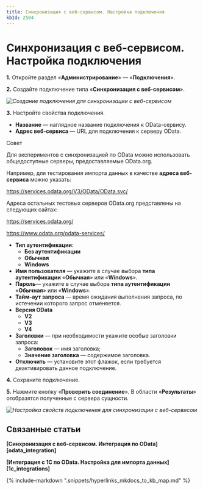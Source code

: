 ```yaml
---
title: Синхронизация с веб-сервисом. Настройка подключения
kbId: 2504
---
```


# Синхронизация с веб-сервисом. Настройка подключения

**1.** Откройте раздел «**Администрирование**» — «**Подключения**».

**2.** Создайте подключение типа «**Синхронизация с веб-сервисом**».

_![Создание подключения для синхронизации с веб-сервисом](https://kb.comindware.ru/assets/img_63bd1f9be590c.png)_

**3.** Настройте свойства подключения.

- **Название** — наглядное название подключения к OData-сервису.
- **Адрес веб-сервиса** — URL для подключения к серверу OData.

Совет

Для экспериментов с синхронизацией по OData можно использовать общедоступные серверы, предоставляемые OData.org.

Например, для тестирования импорта данных в качестве **адреса веб-сервиса** можно указать: 

<https://services.odata.org/V3/OData/OData.svc/>

Адреса остальных тестовых серверов OData.org представлены на следующих сайтах:

<https://services.odata.org/> 

<https://www.odata.org/odata-services/>
- **Тип аутентификации**:
    - **Без аутентификации**
    - **Обычная**
    - **Windows**
- **Имя пользователя** — укажите в случае выбора **типа аутентификации** «**Обычная**» или «**Windows**».
- **Пароль**— укажите в случае выбора **типа аутентификации** «**Обычная**» или «**Windows**».
- **Тайм-аут запроса** — время ожидания выполнения запроса, по истечении которого запрос отменяется.
- **Версия OData**
    - **V2**
    - **V3**
    - **V4**
- **Заголовки** — при необходимости укажите особые заголовки запроса:
    - **Заголовок** — имя заголовка;
    - **Значение заголовка** — содержимое заголовка.
- **Отключить** — установите этот флажок, если требуется деактивировать данное подключение.

**4.** Сохраните подключение.

**5.** Нажмите кнопку «**Проверить соединение**». В области «**Результаты**» отобразятся полученные с сервера сущности.

_![Настройка свойств подключения для синхронизации с веб-сервисом](https://kb.comindware.ru/assets/img_63bd2491b9ef0.png)_

## Связанные статьи

**[Синхронизация с веб-сервисом. Интеграция по OData][odata_integration]**

**[Интеграция с 1С по OData. Настройка для импорта данных][1c_integrations]**

{% include-markdown ".snippets/hyperlinks_mkdocs_to_kb_map.md" %}
